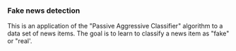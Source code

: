 ### Fake news detection
This is an application of the "Passive Aggressive Classifier" algorithm to a data set of news items.
The goal is to learn to classify a news item as "fake" or "real'.
